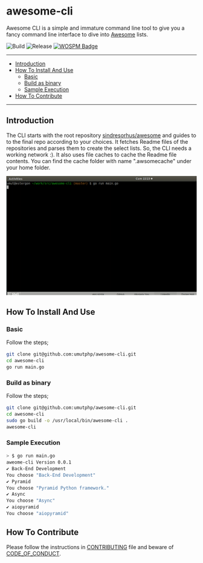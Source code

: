# awesome-cli

Awesome CLI is a simple and immature command line tool to give you a fancy command line interface to dive into [Awesome](https://github.com/sindresorhus/awesome) lists.

![Build](https://github.com/umutphp/awesome-cli/workflows/Test%20&%20Build/badge.svg) ![Release](https://github.com/umutphp/awesome-cli/workflows/Build%20&%20Release/badge.svg) [![WOSPM Badge](https://app.wospm.info/badge/A42eGNpyGO)](https://app.wospm.info/project/A42eGNpyGO)

---
<!-- START doctoc generated TOC please keep comment here to allow auto update -->
<!-- DON'T EDIT THIS SECTION, INSTEAD RE-RUN doctoc TO UPDATE -->


- [Introduction](#introduction)
- [How To Install And Use](#how-to-install-and-use)
  - [Basic](#basic)
  - [Build as binary](#build-as-binary)
  - [Sample Execution](#sample-execution)
- [How To Contribute](#how-to-contribute)

<!-- END doctoc generated TOC please keep comment here to allow auto update -->
---

## Introduction

The CLI starts with the root repository [sindresorhus/awesome](https://github.com/sindresorhus/awesome) and guides to to the final repo according to your choices. It fetches Readme files of the repositories and parses them to create the select lists. So, the CLI needs a working network :). It also uses file caches to cache the Readme file contents. You can find the cache folder with name ".awsomecache" under your home folder.

![IMAGE ALT TEXT](./assets/images/awesome-cli.gif)

## How To Install And Use

### Basic

Follow the steps;

```bash
git clone git@github.com:umutphp/awesome-cli.git
cd awesome-cli
go run main.go
```

### Build as binary

Follow the steps;

```bash
git clone git@github.com:umutphp/awesome-cli.git
cd awesome-cli
sudo go build -o /usr/local/bin/awesome-cli .
awesome-cli
```

### Sample Execution

```bash
> $ go run main.go
aweome-cli Version 0.0.1
✔ Back-End Development
You choose "Back-End Development"
✔ Pyramid
You choose "Pyramid Python framework."
✔ Async
You choose "Async"
✔ aiopyramid
You choose "aiopyramid"
```

## How To Contribute
Please follow the instructions in [CONTRIBUTING](CONTRIBUTING.md) file and beware of [CODE_OF_CONDUCT](CODE_OF_CONDUCT).
